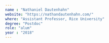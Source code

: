```yaml
---
name : "Nathaniel Dautenhahn"
website: "https://nathandautenhahn.com/"
where: "Assistant Professor, Rice University"
degree: "Postdoc"
role: "alum"
year : "2018"
---
```

